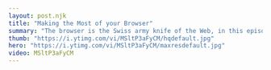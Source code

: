 ```yaml
---
layout: post.njk
title: "Making the Most of your Browser"
summary: "The browser is the Swiss army knife of the Web, in this episode we talk about how we use the browsers as technologists, how to manage tabs, profiles and what extensions work best to turbo-charge your experience."
thumb: "https://i.ytimg.com/vi/MSltP3aFyCM/hqdefault.jpg"
hero: "https://i.ytimg.com/vi/MSltP3aFyCM/maxresdefault.jpg"
video: MSltP3aFyCM
---
```

